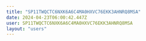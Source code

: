 ```yaml
---
title: "SP11TWQCTC6NXK6A6C4MA0HXVC76EKK3AHNRQ8MSA"
date: 2024-04-23T06:00:42.447Z
user: SP11TWQCTC6NXK6A6C4MA0HXVC76EKK3AHNRQ8MSA
layout: "users"
---
```

    